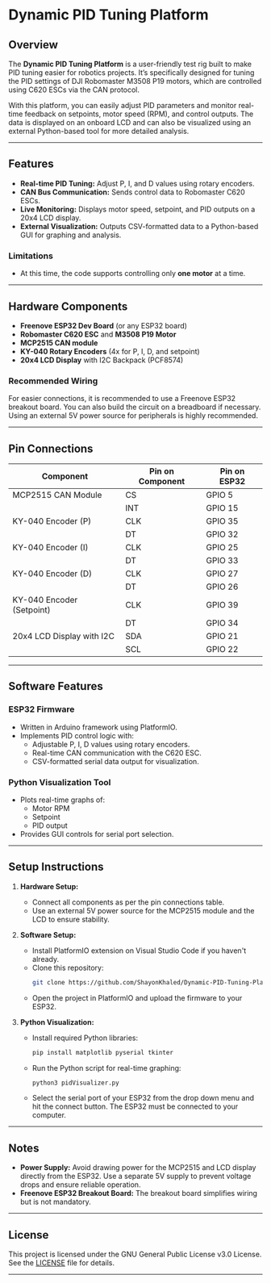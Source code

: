 # **Dynamic PID Tuning Platform**

## **Overview**

The **Dynamic PID Tuning Platform** is a user-friendly test rig built to make PID tuning easier for robotics projects. It’s specifically designed for tuning the PID settings of DJI Robomaster M3508 P19 motors, which are controlled using C620 ESCs via the CAN protocol.

With this platform, you can easily adjust PID parameters and monitor real-time feedback on setpoints, motor speed (RPM), and control outputs. The data is displayed on an onboard LCD and can also be visualized using an external Python-based tool for more detailed analysis.

---

## **Features**
- **Real-time PID Tuning:** Adjust P, I, and D values using rotary encoders.
- **CAN Bus Communication:** Sends control data to Robomaster C620 ESCs.
- **Live Monitoring:** Displays motor speed, setpoint, and PID outputs on a 20x4 LCD display.
- **External Visualization:** Outputs CSV-formatted data to a Python-based GUI for graphing and analysis.

### **Limitations**
- At this time, the code supports controlling only **one motor** at a time.

---

## **Hardware Components**
- **Freenove ESP32 Dev Board** (or any ESP32 board)
- **Robomaster C620 ESC** and **M3508 P19 Motor**
- **MCP2515 CAN module**
- **KY-040 Rotary Encoders** (4x for P, I, D, and setpoint)
- **20x4 LCD Display** with I2C Backpack (PCF8574)

### **Recommended Wiring**
For easier connections, it is recommended to use a Freenove ESP32 breakout board. You can also build the circuit on a breadboard if necessary. Using an external 5V power source for peripherals is highly recommended.

---

## **Pin Connections**

| **Component**               | **Pin on Component**   | **Pin on ESP32**  |
|------------------------------|------------------------|-------------------|
| MCP2515 CAN Module           | CS                    | GPIO 5            |
|                              | INT                   | GPIO 15           |
| KY-040 Encoder (P)           | CLK                   | GPIO 35           |
|                              | DT                    | GPIO 32           |
| KY-040 Encoder (I)           | CLK                   | GPIO 25           |
|                              | DT                    | GPIO 33           |
| KY-040 Encoder (D)           | CLK                   | GPIO 27           |
|                              | DT                    | GPIO 26           |
| KY-040 Encoder (Setpoint)    | CLK                   | GPIO 39           |
|                              | DT                    | GPIO 34           |
| 20x4 LCD Display with I2C    | SDA                   | GPIO 21           |
|                              | SCL                   | GPIO 22           |

---

## **Software Features**
### **ESP32 Firmware**
- Written in Arduino framework using PlatformIO.
- Implements PID control logic with:
  - Adjustable P, I, D values using rotary encoders.
  - Real-time CAN communication with the C620 ESC.
  - CSV-formatted serial data output for visualization.

### **Python Visualization Tool**
- Plots real-time graphs of:
  - Motor RPM
  - Setpoint
  - PID output
- Provides GUI controls for serial port selection.

---

## **Setup Instructions**
1. **Hardware Setup:**
   - Connect all components as per the pin connections table.
   - Use an external 5V power source for the MCP2515 module and the LCD to ensure stability.

2. **Software Setup:**
   - Install PlatformIO extension on Visual Studio Code if you haven't already.
   - Clone this repository:
     ```bash
     git clone https://github.com/ShayonKhaled/Dynamic-PID-Tuning-Platform.git
     ```
   - Open the project in PlatformIO and upload the firmware to your ESP32.

3. **Python Visualization:**
   - Install required Python libraries:
     ```bash
     pip install matplotlib pyserial tkinter
     ```
   - Run the Python script for real-time graphing:
     ```bash
     python3 pidVisualizer.py
     ```
   - Select the serial port of your ESP32 from the drop down menu and hit the connect button. The ESP32 must be connected to your computer. 

---

## **Notes**
- **Power Supply:** Avoid drawing power for the MCP2515 and LCD display directly from the ESP32. Use a separate 5V supply to prevent voltage drops and ensure reliable operation.
- **Freenove ESP32 Breakout Board:** The breakout board simplifies wiring but is not mandatory.

---

## **License**
This project is licensed under the GNU General Public License v3.0 License. See the [LICENSE](LICENSE) file for details.

---
